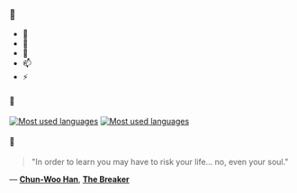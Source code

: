 ### 👋

- 🔭
- 🌱
- 💬
- 📫
- ⚡

#### 🧏

[![Most used languages](https://github-readme-stats-aynah.vercel.app/api/top-langs/?username=aynh&theme=solarized-dark&langs_count=6&layout=compact&hide_title=true)](https://github.com/anuraghazra/github-readme-stats#gh-dark-mode-only)
[![Most used languages](https://github-readme-stats-aynah.vercel.app/api/top-langs/?username=aynh&theme=solarized-light&langs_count=6&layout=compact&hide_title=true)](https://github.com/anuraghazra/github-readme-stats#gh-light-mode-only)

#### 💬

> "In order to learn you may have to risk your life... no, even your soul."

&mdash; [**Chun-Woo Han**](https://myanimelist.net/character.php?q=Chun-Woo%20Han&cat=character), [**The Breaker**](https://myanimelist.net/search/all?q=The%20Breaker&cat=all)
